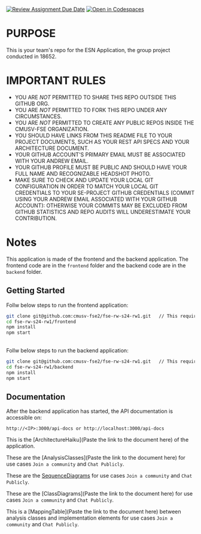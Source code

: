 [![Review Assignment Due Date](https://classroom.github.com/assets/deadline-readme-button-24ddc0f5d75046c5622901739e7c5dd533143b0c8e959d652212380cedb1ea36.svg)](https://classroom.github.com/a/plGga9zy)
[![Open in Codespaces](https://classroom.github.com/assets/launch-codespace-7f7980b617ed060a017424585567c406b6ee15c891e84e1186181d67ecf80aa0.svg)](https://classroom.github.com/open-in-codespaces?assignment_repo_id=13560505)

# PURPOSE

This is your team's repo for the ESN Application, the group project conducted in 18652.

# IMPORTANT RULES

- YOU ARE _NOT_ PERMITTED TO SHARE THIS REPO OUTSIDE THIS GITHUB ORG.
- YOU ARE _NOT_ PERMITTED TO FORK THIS REPO UNDER ANY CIRCUMSTANCES.
- YOU ARE _NOT_ PERMITTED TO CREATE ANY PUBLIC REPOS INSIDE THE CMUSV-FSE ORGANIZATION.
- YOU SHOULD HAVE LINKS FROM THIS README FILE TO YOUR PROJECT DOCUMENTS, SUCH AS YOUR REST API SPECS AND YOUR ARCHITECTURE DOCUMENT.
- YOUR GITHUB ACCOUNT'S PRIMARY EMAIL MUST BE ASSOCIATED WITH YOUR ANDREW EMAIL.
- YOUR GITHUB PROFILE MUST BE PUBLIC AND SHOULD HAVE YOUR FULL NAME AND RECOGNIZABLE HEADSHOT PHOTO.
- MAKE SURE TO CHECK AND UPDATE YOUR LOCAL GIT CONFIGURATION IN ORDER TO MATCH YOUR LOCAL GIT CREDENTIALS TO YOUR SE-PROJECT GITHUB CREDENTIALS (COMMIT USING YOUR ANDREW EMAIL ASSOCIATED WITH YOUR GITHUB ACCOUNT): OTHERWISE YOUR COMMITS MAY BE EXCLUDED FROM GITHUB STATISTICS AND REPO AUDITS WILL UNDERESTIMATE YOUR CONTRIBUTION.

# Notes

This application is made of the frontend and the backend application. The frontend code are in the `frontend` folder and the backend code are in the `backend` folder.

## Getting Started

Follw below steps to run the frontend application:

```bash
git clone git@github.com:cmusv-fse2/fse-rw-s24-rw1.git   // This requires SSH keys already setup.
cd fse-rw-s24-rw1/frontend
npm install
npm start
```

<br>
Follw below steps to run the backend application:

```bash
git clone git@github.com:cmusv-fse2/fse-rw-s24-rw1.git   // This requires SSH keys already setup.
cd fse-rw-s24-rw1/backend
npm install
npm start
```

## Documentation

After the backend application has started, the API documentation is accessible on:

```
http://<IP>:3000/api-docs or http://localhost:3000/api-docs
```

This is the [ArchitectureHaiku](Paste the link to the document here) of the application.

These are the [AnalysisClasses](Paste the link to the document here) for use cases `Join a community` and `Chat Publicly`.

These are the [SequenceDiagrams](https://app.diagrams.net/#G1lXs2WJEqjp4hDdj-p7GVVk-tciOKSzhs) for use cases `Join a community` and `Chat Publicly`.

These are the [ClassDiagrams](Paste the link to the document here) for use cases `Join a community` and `Chat Publicly`.

This is a [MappingTable](Paste the link to the document here) between analysis classes and implementation elements for use cases `Join a community` and `Chat Publicly`.
